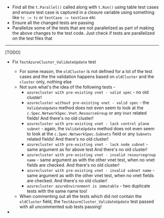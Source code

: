 
- Find all the `t.Parallel()` called along with `t.Run()` using table test cases and ensure test case is captured in a closure variable using something like `tc := tc` or `testCase := testCase` etc
- Ensure all the changed tests are passing
- Parallelize some of the tests that are not parallelized as part of making the above changes to the test code. Just check if tests are parallelized on the test files that 

---

[TODO]
- Fix `TestAzureCluster_ValidateUpdate` test
    - For some reason, the `oldCluster` is not defined for a lot of the test cases and the the validation happens based on `oldCluster` and the `cluster` only, nothing else
    - Not sure what's the idea of the following tests -
        - `azurecluster with pre-existing vnet - valid spec` - no old cluster!
        - `azurecluster without pre-existing vnet - valid spec` - the `ValidateUpdate` method does not even seem to look at the `c.Spec.NetworkSpec.Vnet.ResourceGroup` or any `Vnet` related fields! And there's no old cluster!
        - `azurecluster with pre-existing vnet - lack control plane subnet` - again, the `ValidateUpdate` method does not even seem to look at the `c.Spec.NetworkSpec.Subnets` field or any `Subnets` related fields! And there's no old cluster!
        - `azurecluster with pre-existing vnet - lack node subnet` - same argument as for above test And there's no old cluster!
        - `azurecluster with pre-existing vnet - invalid resourcegroup name` - same argument as with the other vnet test, when no vnet fields are checked. And there's no old cluster!
        - `azurecluster with pre-existing vnet - invalid subnet name` - same argument as with the other vnet test, when no vnet fields are checked. And there's no old cluster!
        - `azurecluster azureEnvironment is immutable` - two duplicate tests with the same name too!
    - When commenting out all the tests which did not contain the `oldCluster` field, the `TestAzureCluster_ValidateUpdate` test passed with all uncommented sub tests passing!

- 